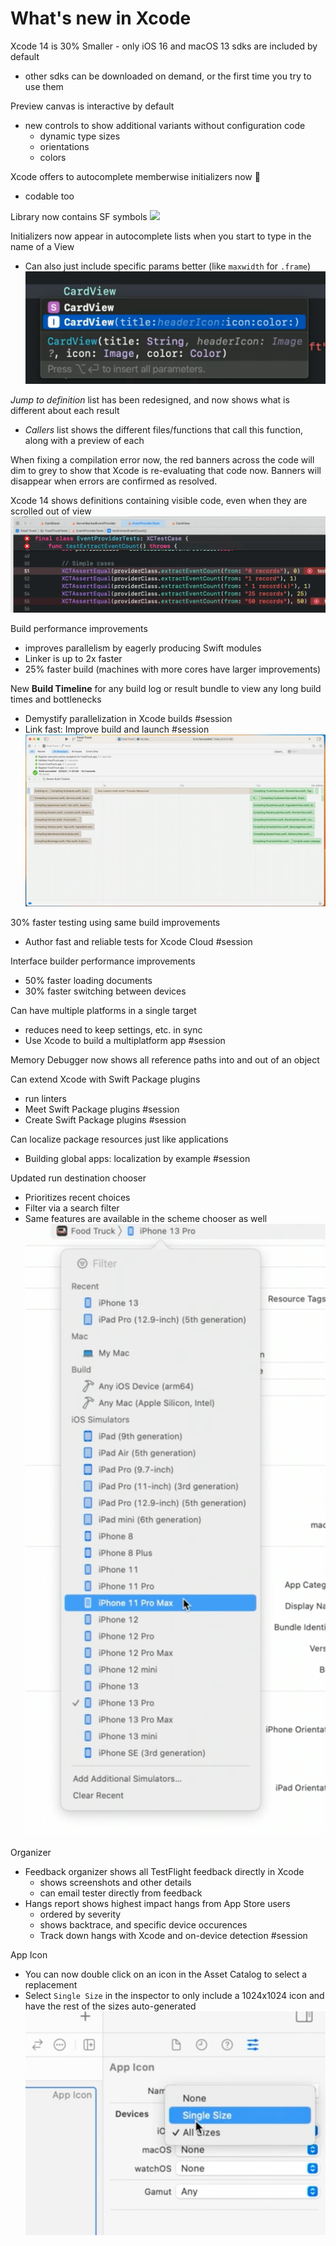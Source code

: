 # **What's new in Xcode**

Xcode 14 is 30% Smaller - only iOS 16 and macOS 13 sdks are included by default
* other sdks can be downloaded on demand, or the first time you try to use them

Preview canvas is interactive by default
* new controls to show additional variants without configuration code
	* dynamic type sizes
	* orientations
	* colors

Xcode offers to autocomplete memberwise initializers now 🙌
* codable too

Library now contains SF symbols
![](images/xcode/library_symbols.png)

Initializers now appear in autocomplete lists when you start to type in the name of a View
* Can also just include specific params better (like `maxwidth` for `.frame`)
![](images/xcode/init_complete.png)

*Jump to definition* list has been redesigned, and now shows what is different about each result
* *Callers* list shows the different files/functions that call this function, along with a preview of each

When fixing a compilation error now, the red banners across the code will dim to grey to show that Xcode is re-evaluating that code now. Banners will disappear when errors are confirmed as resolved.

Xcode 14 shows definitions containing visible code, even when they are scrolled out of view
![](images/xcode/definitions.png)

Build performance improvements
* improves parallelism by eagerly producing Swift modules
* Linker is up to 2x faster
* 25% faster build (machines with more cores have larger improvements)

New **Build Timeline** for any build log or result bundle to view any long build times and bottlenecks

* Demystify parallelization in Xcode builds #session
* Link fast: Improve build and launch #session
![](images/xcode/build_timeline.png)

30% faster testing using same build improvements
* Author fast and reliable tests for Xcode Cloud #session

Interface builder performance improvements
* 50% faster loading documents
* 30% faster switching between devices

Can have multiple platforms in a single target
* reduces need to keep settings, etc. in sync
* Use Xcode to build a multiplatform app #session

Memory Debugger now shows all reference paths into and out of an object

Can extend Xcode with Swift Package plugins
* run linters
* Meet Swift Package plugins #session
* Create Swift Package plugins #session

Can localize package resources just like applications
* Building global apps: localization by example #session

Updated run destination chooser
* Prioritizes recent choices
* Filter via a search filter
* Same features are available in the scheme chooser as well
![](images/xcode/destination_chooser.png)

Organizer
* Feedback organizer shows all TestFlight feedback directly in Xcode
	* shows screenshots and other details
	* can email tester directly from feedback
* Hangs report shows highest impact hangs from App Store users
	* ordered by severity
	* shows backtrace, and specific device occurences
	* Track down hangs with Xcode and on-device detection #session

App Icon
* You can now double click on an icon in the Asset Catalog to select a replacement
*  Select `Single Size` in the inspector to only include a 1024x1024 icon and have the rest of the sizes auto-generated
![](images/xcode/single_size.png)